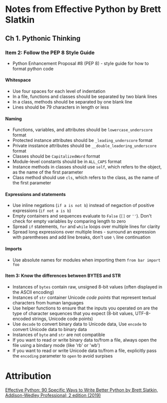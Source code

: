 # Notes from Effective Python by Brett Slatkin

## Ch 1. Pythonic Thinking
### Item 2: Follow the PEP 8 Style Guide
- Python Enhancement Proposal #8 (PEP 8) - style guide for how to format python code
#### Whitespace
- Use four spaces for each level of indentation
- In a file, functions and classes should be separated by two blank lines
- In a class, methods should be separated by one blank line
- Lines should be 79 characters in length or less
#### Naming
- Functions, variables, and attributes should be `lowercase_underscore` format
- Protected instance attributes should be `_leading_underscore` format
- Private insstance attributes should be `__double_leadering_underscore` format
- Classes should be `CapitalizedWord` format
- Module-level constants should be in `ALL_CAPS` format
- Instance methods in classes should use `self`, which refers to the object, as the name of the first parameter
- Class method should use `cls`, which refers to the class, as the name of the first parameter
#### Expressions and statements
- Use inline negations (`if a is not b`) instead of negaction of positive expressions (`if not a is b`)
- Empty containers and sequences evaluate to `False` (`[]` or `''`). Don't check for empty variables by comparing length to zero
- Spread `if` statements, `for` and `while` loops over multiple lines for clarity
- Spread long expressions over multiple lines - surround an expression with parentheses and add line breaks, don't use `\` line continuation
#### Imports
- Use absolute names for modules when importing them `from bar import foo`
#### Item 3: Know the differences between BYTES and STR
- Instances of `bytes` contain raw, unsigned 8-bit values (often displayed in the ASCII encoding)
- Instances of `str` container Unicode *code points* that represent textual characters from human languages
- Use helper functions to ensure that the inputs you operated on are the type of character sequences that you expect (8-bit values, UTF-8-encoded strings, Unicode code points)
- Use `decode` to convert binary data to Unicode data, Use `encode` to convert Unicode data to binary data
- Instances of `byte` and `str` are not compatible
- If you want to read or write binary data to/from a file, always open the file using a bindary mode (like 'rb' or 'wb')
- If you want to read or write Unicode data to/from a file, explicitly pass the `encoding` parameter to `open` to avoid surpises

# Attribution
[Effective Python: 90 Specific Ways to Write Better Python by Brett Slatkin, Addison-Wedley Professional; 2 edition (2019)](https://effectivepython.com/)